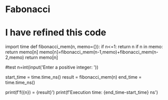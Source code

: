 # Fabonacci
# I have refined this code
import time
def fibonacci_mem(n, memo={}):
    if n<=1:
        return n
    if n in memo:
        return memo[n]
    memo[n]=fibonacci_mem(n-1,memo)+fibonacci_mem(n-2,memo)
    return memo[n]


#test
n=int(input('Enter a positive integer: '))

start_time = time.time_ns()
result = fibonacci_mem(n)
end_time = time.time_ns()

print(f'f({n}) = {result}')
print(f'Execution time: {end_time-start_time} ns')
